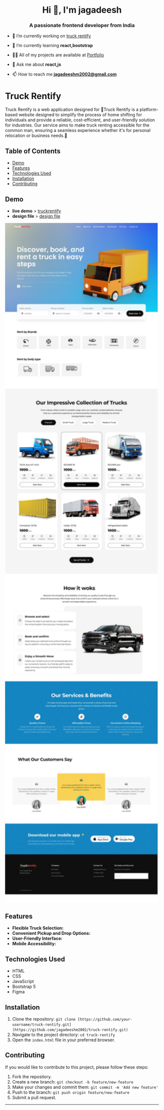<h1 align="center">Hi 👋, I'm jagadeesh</h1>
<h3 align="center">A passionate frontend developer from India</h3>

- 🔭 I’m currently working on [truck rentify](https://truck-rentify.vercel.app/)

- 🌱 I’m currently learning **react,bootstrap**

- 👨‍💻 All of my projects are available at [Portfolio](https://jagadeeshm2002.github.io/portfolio/)

- 💬 Ask me about **react,js**

- 📫 How to reach me **jagadeeshm2002@gmail.com**

# Truck Rentify

Truck Rentify is a web application designed for 🔸Truck Rentify is a platform-based website designed to simplify the process of home shifting for individuals and provide a reliable, cost-efficient, and user-friendly solution for industries. Our service aims to make truck renting accessible for the common man, ensuring a seamless experience whether it's for personal relocation or business needs.🔸


## Table of Contents

- [Demo](#demo)
- [Features](#features)
- [Technologies Used](#technologies-used)
- [Installation](#installation)
- [Contributing](#contributing)


## Demo

- **live demo** > [truckrentify](https://truck-rentify.vercel.app/)
- **design file** > [design file](https://www.figma.com/file/eV01reYtHVhIR6KWCdgfEZ/Truck-rentify---truck-rent-platform-website-(Community)?type=design&t=TJqXOYj58CfWFh63-6)
<img algin=center src="https://github.com/jagadeeshm2002/truck-rentify/blob/76744e7b845b3010eb1990a617fee79aa69c5e5f/readme_files/Home.jpg" width=500px>

## Features

- **Flexible Truck Selection:** 
- **Convenient Pickup and Drop Options:** 
- **User-Friendly Interface:** 
- **Mobile Accessibility:** 


## Technologies Used

- HTML
- CSS
- JavaScript
- Bootstrap 5
- Figma

## Installation

1. Clone the repository: `git clone [https://github.com/your-username/truck-rentify.git](https://github.com/jagadeeshm2002/truck-rentify.git)`
2. Navigate to the project directory: `cd truck-rentify`
3. Open the `index.html` file in your preferred browser.


## Contributing

If you would like to contribute to this project, please follow these steps:

1. Fork the repository.
2. Create a new branch: `git checkout -b feature/new-feature`
3. Make your changes and commit them: `git commit -m 'Add new feature'`
4. Push to the branch: `git push origin feature/new-feature`
5. Submit a pull request.


---

